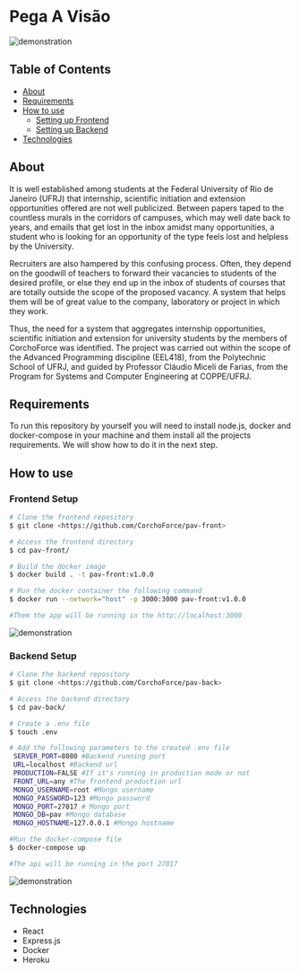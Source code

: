 # Pega A Visão

![demonstration](https://cdn.discordapp.com/attachments/539836343094870016/843711267016409098/2021-05-16_21-36-26_online-video-cutter.com.gif)

## Table of Contents

<!--ts-->

- [About](#about)
- [Requirements](#requirements)
- [How to use](#how-to-use)
  - [Setting up Frontend](#frontend-setup)
  - [Setting up Backend](#backend-setup)
- [Technologies](#technologies)
<!--te-->

## About

It is well established among students at the Federal University of Rio de Janeiro (UFRJ) that internship, scientific initiation and extension opportunities offered are not well publicized. Between papers taped to the countless murals in the corridors of campuses, which may well date back to years, and emails that get lost in the inbox amidst many opportunities, a student who is looking for an opportunity of the type feels lost and helpless by the University.

Recruiters are also hampered by this confusing process. Often, they depend on the goodwill of teachers to forward their vacancies to students of the desired profile, or else they end up in the inbox of students of courses that are totally outside the scope of the proposed vacancy. A system that helps them will be of great value to the company, laboratory or project in which they work.

Thus, the need for a system that aggregates internship opportunities, scientific initiation and extension for university students by the members of CorchoForce was identified. The project was carried out within the scope of the Advanced Programming discipline (EEL418), from the Polytechnic School of UFRJ, and guided by Professor Cláudio Miceli de Farias, from the Program for Systems and Computer Engineering at COPPE/UFRJ.

## Requirements

To run this repository by yourself you will need to install node.js, docker and docker-compose in your machine and them install all the projects requirements. We will show how to do it in the next step.

## How to use

### Frontend Setup

```bash
# Clone the frontend repository
$ git clone <https://github.com/CorchoForce/pav-front>

# Access the frontend directory
$ cd pav-front/

# Build the docker image
$ docker build . -t pav-front:v1.0.0

# Run the docker container the following command
$ docker run --network="host" -p 3000:3000 pav-front:v1.0.0

#Them the app will be running in the http://localhost:3000
```

![demonstration](https://cdn.discordapp.com/attachments/836348442409828385/843592891661811742/unknown.png)

### Backend Setup

```bash
# Clone the backend repository
$ git clone <https://github.com/CorchoForce/pav-back>

# Access the backend directory
$ cd pav-back/

# Create a .env file
$ touch .env

# Add the following parameters to the created .env file
 SERVER_PORT=8080 #Backend running port
 URL=localhost #Backend url
 PRODUCTION=FALSE #If it's running in production mode or not
 FRONT_URL=any #The frontend production url
 MONGO_USERNAME=root #Mongo username
 MONGO_PASSWORD=123 #Mongo password
 MONGO_PORT=27017 # Mongo port
 MONGO_DB=pav #Mongo database
 MONGO_HOSTNAME=127.0.0.1 #Mongo hostname

#Run the docker-compose file
$ docker-compose up

#The api will be running in the port 27017
```

![demonstration](https://cdn.discordapp.com/attachments/836348442409828385/843592277590802442/unknown.png)

## Technologies

- React
- Express.js
- Docker
- Heroku
